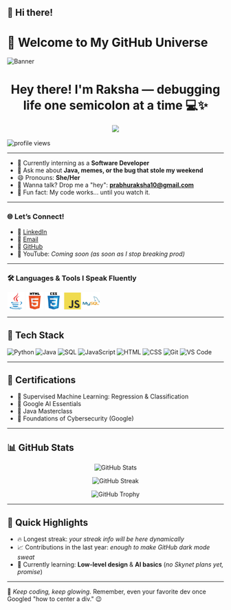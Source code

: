 ## 👋 Hi there!

<!--
**RakshaCore/RakshaCore** is a ✨ _special_ ✨ repository because its `README.md` appears on your GitHub profile.
-->

# 🚀 Welcome to My GitHub Universe

![Banner](https://media1.giphy.com/media/v1.Y2lkPTc5MGI3NjExbHA0ZzlzY2VuZHZ4bGowcDk5cXRodmQ3Mm9wZmV2MGtjZG52NGl1ayZlcD12MV9pbnRlcm5hbF9naWZfYnlfaWQmY3Q9Zw/umYMU8G2ixG5mJBDo5/giphy.gif)

<h1 align="center">Hey there! I'm Raksha — debugging life one semicolon at a time 💻✨</h1>

<p align="center">
  <a href="https://github.com/RakshaCore">
    <img src="https://readme-typing-svg.herokuapp.com?color=%23FF69B4&center=true&vCenter=true&lines=Engineer+by+day,+Debugger+by+night;Making+Java+look+cool+since+forever;Adding+✨+to+HTML+and+🔥+to+CSS;Currently+thinking+in+loops">
  </a>
</p>

<p align="left">
  <img src="https://komarev.com/ghpvc/?username=RakshaCore&label=Profile+Views&color=FF69B4&style=flat" alt="profile views" />
</p>

---

- 💼 Currently interning as a **Software Developer**
- 💬 Ask me about **Java, memes, or the bug that stole my weekend**
- 😄 Pronouns: **She/Her**
- 💌 Wanna talk? Drop me a "hey": **prabhuraksha10@gmail.com**
- 🎯 Fun fact: My code works... until you watch it.

---

### 🌐 Let’s Connect!
- 🔗 [LinkedIn](https://linkedin.com/in/raksha-prabhu-8b07b0228)
- 📧 [Email](mailto:prabhuraksha10@gmail.com)
- 🧠 [GitHub](https://github.com/RakshaCore)
- 🎥 YouTube: *Coming soon (as soon as I stop breaking prod)*

---

### 🛠️ Languages & Tools I Speak Fluently

<p align="left">
  <img src="https://raw.githubusercontent.com/devicons/devicon/master/icons/java/java-original.svg" width="40" height="40" alt="Java"/>
  <img src="https://raw.githubusercontent.com/devicons/devicon/master/icons/html5/html5-original-wordmark.svg" width="40" height="40" alt="HTML5"/>
  <img src="https://raw.githubusercontent.com/devicons/devicon/master/icons/css3/css3-original-wordmark.svg" width="40" height="40" alt="CSS3"/>
  <img src="https://raw.githubusercontent.com/devicons/devicon/master/icons/javascript/javascript-original.svg" width="40" height="40" alt="JavaScript"/>
  <img src="https://raw.githubusercontent.com/devicons/devicon/master/icons/mysql/mysql-original-wordmark.svg" width="40" height="40" alt="MySQL"/>
</p>

---

## 💼 Tech Stack

![Python](https://img.shields.io/badge/Python-3776AB?style=for-the-badge&logo=python&logoColor=white)
![Java](https://img.shields.io/badge/Java-ED8B00?style=for-the-badge&logo=java&logoColor=white)
![SQL](https://img.shields.io/badge/SQL-4479A1?style=for-the-badge&logo=sql&logoColor=white)
![JavaScript](https://img.shields.io/badge/JavaScript-F7DF1E?style=for-the-badge&logo=javascript&logoColor=black)
![HTML](https://img.shields.io/badge/HTML-E34F26?style=for-the-badge&logo=html5&logoColor=white)
![CSS](https://img.shields.io/badge/CSS-1572B6?style=for-the-badge&logo=css3&logoColor=white)
![Git](https://img.shields.io/badge/Git-F05032?style=for-the-badge&logo=git&logoColor=white)
![VS Code](https://img.shields.io/badge/VS%20Code-007ACC?style=for-the-badge&logo=visual-studio-code&logoColor=white)

---

## 📜 Certifications

- 🏅 Supervised Machine Learning: Regression & Classification  
- 🏅 Google AI Essentials  
- 🏅 Java Masterclass  
- 🏅 Foundations of Cybersecurity (Google)

---

## 📊 GitHub Stats

<p align="center">
  <img src="https://github-readme-stats.vercel.app/api?username=RakshaCore&show_icons=true&theme=radical" alt="GitHub Stats"/>
</p>

<p align="center">
  <img src="https://github-readme-streak-stats.herokuapp.com/?user=RakshaCore&theme=radical" alt="GitHub Streak"/>
</p>

<p align="center">
  <img src="https://github-profile-trophy.vercel.app/?username=RakshaCore&theme=radical" alt="GitHub Trophy"/>
</p>

---

## 🏁 Quick Highlights

- 🔥 Longest streak: *your streak info will be here dynamically*
- 📈 Contributions in the last year: *enough to make GitHub dark mode sweat*
- 🧠 Currently learning: **Low-level design** & **AI basics** (*no Skynet plans yet, promise*)

---

🦄 *Keep coding, keep glowing.* Remember, even your favorite dev once Googled "how to center a div." 😉


